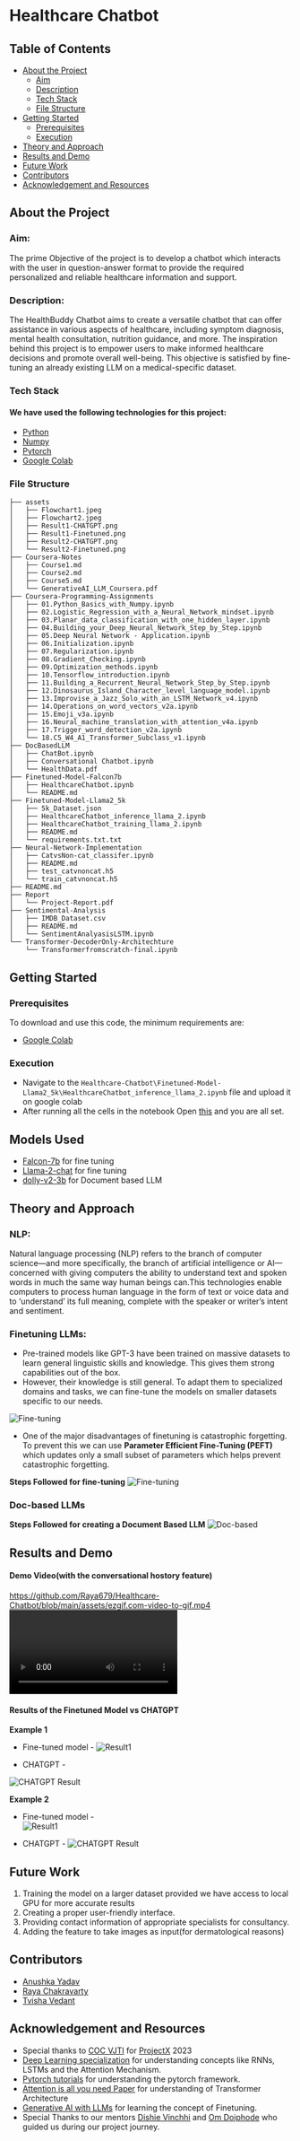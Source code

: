 # Healthcare Chatbot
## Table of Contents  
- [About the Project](#about-the-project)  
    - [Aim](#aim)  
    - [Description](#description)  
    - [Tech Stack](#tech-stack)  
    - [File Structure](#file-structure)  
- [Getting Started](#getting-started)  
    - [Prerequisites](#prerequisites)   
    - [Execution](#execution)  
- [Theory and Approach](#theory-and-approach)   
- [Results and Demo](#results-and-demo)  
- [Future Work](#future-work)  
- [Contributors](#contributors)  
- [Acknowledgement and Resources](#acknowledgement-and-resources)  
## About the Project
### Aim:
The prime Objective of the project is to develop a chatbot which interacts with the user in question-answer format to provide the required personalized and reliable healthcare information and support.
### Description:
The HealthBuddy Chatbot aims to create a versatile chatbot that can offer assistance in various aspects of healthcare, including symptom diagnosis, mental health consultation, nutrition guidance, and more. The inspiration behind this project is to empower users to make informed healthcare decisions and promote overall well-being.
This objective is satisfied by fine-tuning an already existing LLM on a medical-specific dataset.

### Tech Stack
#### We have used the following technologies for this project:
- [Python](https://www.python.org/)
- [Numpy](https://numpy.org/doc/#)
- [Pytorch](https://pytorch.org/)
- [Google Colab](https://colab.research.google.com/)

### File Structure

    ├── assets
    │   ├── Flowchart1.jpeg
    │   ├── Flowchart2.jpeg
    │   ├── Result1-CHATGPT.png
    │   ├── Result1-Finetuned.png
    │   ├── Result2-CHATGPT.png
    │   └── Result2-Finetuned.png
    ├── Coursera-Notes
    │   ├── Course1.md
    │   ├── Course2.md
    │   ├── Course5.md
    │   └── GenerativeAI_LLM_Coursera.pdf
    ├── Coursera-Programming-Assignments
    │   ├── 01.Python_Basics_with_Numpy.ipynb
    │   ├── 02.Logistic_Regression_with_a_Neural_Network_mindset.ipynb
    │   ├── 03.Planar_data_classification_with_one_hidden_layer.ipynb
    │   ├── 04.Building_your_Deep_Neural_Network_Step_by_Step.ipynb
    │   ├── 05.Deep Neural Network - Application.ipynb
    │   ├── 06.Initialization.ipynb
    │   ├── 07.Regularization.ipynb
    │   ├── 08.Gradient_Checking.ipynb
    │   ├── 09.Optimization_methods.ipynb
    │   ├── 10.Tensorflow_introduction.ipynb
    │   ├── 11.Building_a_Recurrent_Neural_Network_Step_by_Step.ipynb
    │   ├── 12.Dinosaurus_Island_Character_level_language_model.ipynb
    │   ├── 13.Improvise_a_Jazz_Solo_with_an_LSTM_Network_v4.ipynb
    │   ├── 14.Operations_on_word_vectors_v2a.ipynb
    │   ├── 15.Emoji_v3a.ipynb
    │   ├── 16.Neural_machine_translation_with_attention_v4a.ipynb
    │   ├── 17.Trigger_word_detection_v2a.ipynb
    │   └── 18.C5_W4_A1_Transformer_Subclass_v1.ipynb
    ├── DocBasedLLM
    │   ├── ChatBot.ipynb
    │   ├── Conversational Chatbot.ipynb
    │   └── HealthData.pdf
    ├── Finetuned-Model-Falcon7b
    │   ├── HealthcareChatbot.ipynb
    │   └── README.md
    ├── Finetuned-Model-Llama2_5k
    │   ├── 5k_Dataset.json
    │   ├── HealthcareChatbot_inference_llama_2.ipynb
    │   ├── HealthcareChatbot_training_llama_2.ipynb
    │   ├── README.md
    │   └── requirements.txt.txt
    ├── Neural-Network-Implementation
    │   ├── CatvsNon-cat_classifer.ipynb
    │   ├── README.md
    │   ├── test_catvnoncat.h5
    │   └── train_catvnoncat.h5
    ├── README.md
    ├── Report
    │   └── Project-Report.pdf
    ├── Sentimental-Analysis
    │   ├── IMDB_Dataset.csv
    │   ├── README.md
    │   └── SentimentAnalyasisLSTM.ipynb
    └── Transformer-DecoderOnly-Architechture
        └── Transformerfromscratch-final.ipynb

## Getting Started

### Prerequisites

To download and use this code, the minimum requirements are:
- [Google Colab](https://colab.research.google.com/) 

### Execution

- Navigate to the ```Healthcare-Chatbot\Finetuned-Model-Llama2_5k\HealthcareChatbot_inference_llama_2.ipynb``` file and upload it on google colab
- After running all the cells in the notebook Open [this](https://lumbering-flickering-miniature-horse.anvil.app/) and you are all set.

## Models Used
- [Falcon-7b](https://huggingface.co/vilsonrodrigues/falcon-7b-instruct-sharded) for fine tuning 
- [Llama-2-chat](https://huggingface.co/NousResearch/Llama-2-7b-chat-hf) for fine tuning 
- [dolly-v2-3b](https://huggingface.co/databricks/dolly-v2-3b) for Document based LLM

## Theory and Approach

### NLP:
Natural language processing (NLP) refers to the branch of computer science—and more specifically,
the branch of artificial intelligence or AI—concerned with giving computers the ability to understand
text and spoken words in much the same way human beings can.This technologies enable computers
to process human language in the form of text or voice data and to ‘understand’ its full meaning,
complete with the speaker or writer’s intent and sentiment.

### Finetuning LLMs:
- Pre-trained models like GPT-3 have been trained on massive datasets to learn general linguistic skills and knowledge. This gives them strong capabilities out of the box.
- However, their knowledge is still general. To adapt them to specialized domains and tasks, we can fine-tune the models on smaller datasets specific to our needs.

![Fine-tuning](https://www.labellerr.com/blog/content/images/size/w2000/2023/08/6488323befb01b8fac0fe171_VmVuJPKbeUxwrJcqoQ5EYZOSWGiW2rE-C_Yj563jJAQrE2V8PP1ibzWUrXrDLXzJIl7i205vzAfQKRL53whzjrBJKXtP8J9j4J_Pn9vtAh-o9sxEUAIPxHYZgNuJyvOXleZZDzTxr8sIh371Xznqwn8.png)

- One of the major disadvantages of finetuning is catastrophic forgetting.
To prevent this we can use **Parameter Efficient Fine-Tuning (PEFT)** which updates only a small subset of parameters which helps prevent catastrophic forgetting.

**Steps Followed for fine-tuning**
![Fine-tuning](assets/Flowchart1.jpeg)

### Doc-based LLMs 
**Steps Followed for creating a Document Based LLM**
![Doc-based](assets/Flowchart2.jpeg)

## Results and Demo

#### Demo Video(with the conversational hostory feature)
https://github.com/Raya679/Healthcare-Chatbot/blob/main/assets/ezgif.com-video-to-gif.mp4
![](assets/history.mp4)

#### Results of the Finetuned Model vs CHATGPT

**Example 1**
- Fine-tuned model -
![Result1](assets/Result1-Finetuned.png)

- CHATGPT -  

![CHATGPT Result](assets/Result1-CHATGPT.png)

**Example 2**
- Fine-tuned model -  
![Result1](assets/Result2-Finetuned.png)

- CHATGPT -
![CHATGPT Result](assets/Result2-CHATGPT.png)


## Future Work
1. Training the model on a larger dataset provided we have access to local GPU for more accurate results
2. Creating a proper user-friendly interface.
3. Providing contact information of appropriate specialists for consultancy.
4. Adding the feature to take images as input(for dermatological reasons)

## Contributors
* [Anushka Yadav](https://github.com/2412anushka)
* [Raya Chakravarty](https://github.com/Raya679)
* [Tvisha Vedant](https://github.com/tvilight4)

## Acknowledgement and Resources
*  Special thanks to [COC VJTI](https://github.com/CommunityOfCoders) for [ProjectX](https://github.com/CommunityOfCoders/Project-X-2023) 2023 
* [Deep Learning specialization](https://www.coursera.org/specializations/deep-learning) for understanding  concepts like RNNs, LSTMs and the Attention Mechanism.
* [Pytorch tutorials](https://www.youtube.com/watch?v=EMXfZB8FVUA) for understanding the pytorch framework.
* [Attention is all you need Paper](https://arxiv.org/pdf/1706.03762.pdf) for understanding of Transformer Architecture
* [Generative AI with LLMs](https://www.coursera.org/learn/generative-ai-with-llms) for learning the concept of Finetuning.
* Special Thanks to our mentors [Dishie Vinchhi](https://github.com/Dishie2498) and [Om Doiphode](https://github.com/Om-Doiphode) who guided us during our project journey. 
